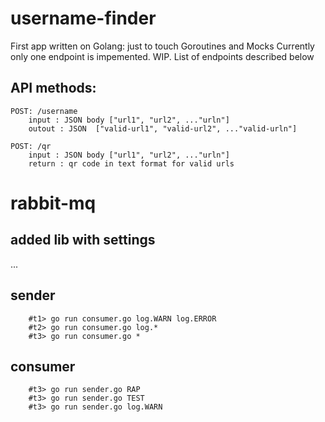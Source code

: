 # username-finder
First app written on Golang: just to touch Goroutines and Mocks
Currently only one endpoint is impemented. WIP. List of endpoints described below
## API methods:
	POST: /username
		input : JSON body ["url1", "url2", ..."urln"]
		outout : JSON  ["valid-url1", "valid-url2", ..."valid-urln"]

	POST: /qr
		input : JSON body ["url1", "url2", ..."urln"]
		return : qr code in text format for valid urls


# rabbit-mq 
## added lib with settings
...
## sender
```
	#t1> go run consumer.go log.WARN log.ERROR
	#t2> go run consumer.go log.*
	#t3> go run consumer.go *
```

## consumer
```
	#t3> go run sender.go RAP
	#t3> go run sender.go TEST
	#t3> go run sender.go log.WARN
```
